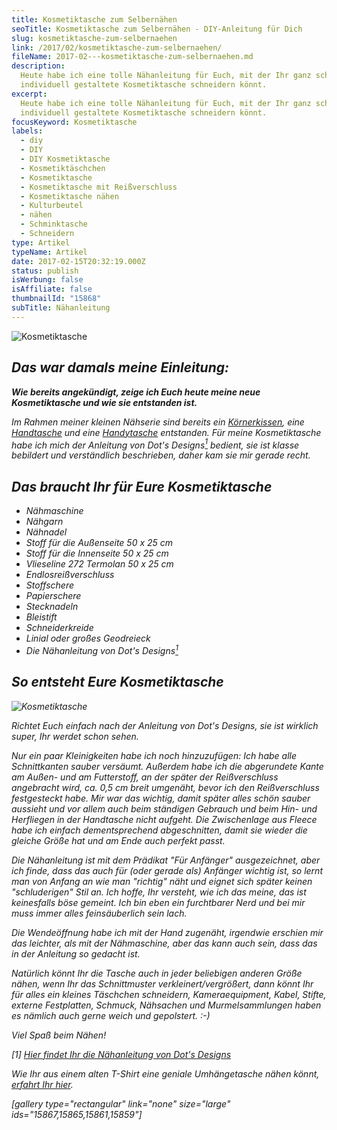 ```yaml
---
title: Kosmetiktasche zum Selbernähen
seoTitle: Kosmetiktasche zum Selbernähen - DIY-Anleitung für Dich
slug: kosmetiktasche-zum-selbernaehen
link: /2017/02/kosmetiktasche-zum-selbernaehen/
fileName: 2017-02---kosmetiktasche-zum-selbernaehen.md
description:
  Heute habe ich eine tolle Nähanleitung für Euch, mit der Ihr ganz schnell Eure
  individuell gestaltete Kosmetiktasche schneidern könnt.
excerpt:
  Heute habe ich eine tolle Nähanleitung für Euch, mit der Ihr ganz schnell Eure
  individuell gestaltete Kosmetiktasche schneidern könnt.
focusKeyword: Kosmetiktasche
labels:
  - diy
  - DIY
  - DIY Kosmetiktasche
  - Kosmetiktäschchen
  - Kosmetiktasche
  - Kosmetiktasche mit Reißverschluss
  - Kosmetiktasche nähen
  - Kulturbeutel
  - nähen
  - Schminktasche
  - Schneidern
type: Artikel
typeName: Artikel
date: 2017-02-15T20:32:19.000Z
status: publish
isWerbung: false
isAffiliate: false
thumbnailId: "15868"
subTitle: Nähanleitung
---
```


![Kosmetiktasche](http://cardamonchai.com/wp-content/uploads/2017/02/32105962403_6f2b2d3d03_z-640x427.jpg)

<strong><em>

## Das war damals meine Einleitung:</strong>

<strong>Wie bereits angekündigt, zeige ich Euch heute meine neue Kosmetiktasche
und wie sie entstanden ist.</strong>

Im Rahmen meiner kleinen Nähserie sind bereits ein
<a href="/2015/09/diy-koernerkissen-naehanleitung/">Körnerkissen</a>, eine
<a href="/2015/09/kleine-handtasche-zum-selbermachen/">Handtasche</a> und eine
<a href="http://cardamonchai.com/2015/10/diy-handytasche-mit-zugmechanismus/">Handytasche</a>
entstanden. Für meine Kosmetiktasche habe ich mich der Anleitung von Dot's
Designs<a href="#1"><sup>1</sup></a> bedient, sie ist klasse bebildert und
verständlich beschrieben, daher kam sie mir gerade recht.

## Das braucht Ihr für Eure Kosmetiktasche

<ul>
    <li>Nähmaschine</li>
    <li>Nähgarn</li>
    <li>Nähnadel</li>
    <li>Stoff für die Außenseite 50 x 25 cm</li>
    <li>Stoff für die Innenseite 50 x 25 cm</li>
    <li>Vlieseline 272 Termolan 50 x 25 cm</li>
    <li>Endlosreißverschluss</li>
    <li>Stoffschere</li>
    <li>Papierschere</li>
    <li>Stecknadeln</li>
    <li>Bleistift</li>
    <li>Schneiderkreide</li>
    <li>Linial oder großes Geodreieck</li>
    <li>Die Nähanleitung von Dot's Designs<a href="#1"><sup>1</sup></a></li>
</ul>

## So entsteht Eure Kosmetiktasche

![Kosmetiktasche](http://cardamonchai.com/wp-content/uploads/2017/02/22309643076_b29604c2e7_z-640x640.jpg)

Richtet Euch einfach nach der Anleitung von Dot's Designs, sie ist wirklich
super, Ihr werdet schon sehen.

Nur ein paar Kleinigkeiten habe ich noch hinzuzufügen: Ich habe alle
Schnittkanten sauber versäumt. Außerdem habe ich die abgerundete Kante am Außen-
und am Futterstoff, an der später der Reißverschluss angebracht wird, ca. 0,5 cm
breit umgenäht, bevor ich den Reißverschluss festgesteckt habe. Mir war das
wichtig, damit später alles schön sauber aussieht und vor allem auch beim
ständigen Gebrauch und beim Hin- und Herfliegen in der Handtasche nicht aufgeht.
Die Zwischenlage aus Fleece habe ich einfach dementsprechend abgeschnitten,
damit sie wieder die gleiche Größe hat und am Ende auch perfekt passt.

Die Nähanleitung ist mit dem Prädikat "Für Anfänger" ausgezeichnet, aber ich
finde, dass das auch für (oder gerade als) Anfänger wichtig ist, so lernt man
von Anfang an wie man "richtig" näht und eignet sich später keinen
"schluderigen" Stil an. Ich hoffe, Ihr versteht, wie ich das meine, das ist
keinesfalls böse gemeint. Ich bin eben ein furchtbarer Nerd und bei mir muss
immer alles feinsäuberlich sein <em>lach</em>.

Die Wendeöffnung habe ich mit der Hand zugenäht, irgendwie erschien mir das
leichter, als mit der Nähmaschine, aber das kann auch sein, dass das in der
Anleitung so gedacht ist.

Natürlich könnt Ihr die Tasche auch in jeder beliebigen anderen Größe nähen,
wenn Ihr das Schnittmuster verkleinert/vergrößert, dann könnt Ihr für alles ein
kleines Täschchen schneidern, Kameraequipment, Kabel, Stifte, externe
Festplatten, Schmuck, Nähsachen und Murmelsammlungen haben es nämlich auch gerne
weich und gepolstert. :-)

Viel Spaß beim Nähen!

[1]
<a href="http://www.dots-designs.de/kosmetiktasche-naehen/" target="_blank" rel="noopener">Hier
findet Ihr die Nähanleitung von Dot's Designs</a>

Wie Ihr aus einem alten T-Shirt eine geniale Umhängetasche nähen könnt,
<a href="/2015/09/diy-upcycling-nerdbag/">erfahrt Ihr hier</a>.

[gallery type="rectangular" link="none" size="large"
ids="15867,15865,15861,15859"]

